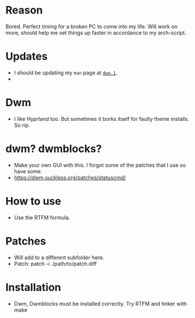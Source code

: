 # Reason
Bored. Perfect timing for a broken PC to come into my life. Will work on more, should help me set things up faster in accordance to my arch-script.

# Updates
- I should be updating my `man` page at [`dwn.1`](https://github.com/SaxoCatto/dwm-rice/blob/main/dwm.1).
- 
# Dwm
- I like Hyprland too. But sometimes it borks itself for faulty theme installs. So rip.

# dwm? dwmblocks?
- Make your own GUI with this. I forgot some of the patches that I use so have some.
- https://dwm.suckless.org/patches/statuscmd/

# How to use
- Use the RTFM formula.

# Patches
- Will add to a different subfolder here.
- Patch: patch -i ./path/to/patch.diff

# Installation
- Dwm, Dwmblocks must be installed correctly. Try RTFM and tinker with make 
